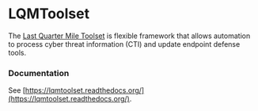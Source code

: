 LQMToolset
==========
The [Last Quarter Mile Toolset][1] is flexible framework that allows automation to process cyber threat information (CTI) and update endpoint defense tools.

### Documentation

See [https://lqmtoolset.readthedocs.org/](https://lqmtoolset.readthedocs.org/).

[1]: http://example.com/
